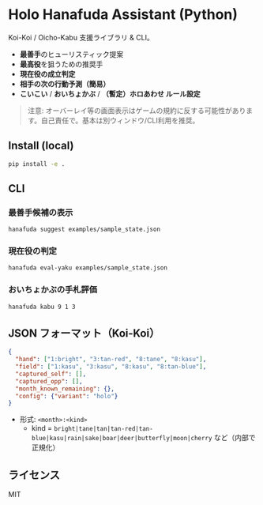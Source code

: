 # Holo Hanafuda Assistant (Python)

Koi-Koi / Oicho-Kabu 支援ライブラリ & CLI。  
- **最善手**のヒューリスティック提案
- **最高役**を狙うための推奨手
- **現在役の成立判定**
- **相手の次の行動予測（簡易）**
- **こいこい** / **おいちょかぶ** / **（暫定）ホロあわせ ルール設定**

> 注意: オーバーレイ等の画面表示はゲームの規約に反する可能性があります。自己責任で。基本は別ウィンドウ/CLI利用を推奨。

## Install (local)
```bash
pip install -e .
```

## CLI
### 最善手候補の表示
```bash
hanafuda suggest examples/sample_state.json
```

### 現在役の判定
```bash
hanafuda eval-yaku examples/sample_state.json
```

### おいちょかぶの手札評価
```bash
hanafuda kabu 9 1 3
```

## JSON フォーマット（Koi-Koi）
```json
{
  "hand": ["1:bright", "3:tan-red", "8:tane", "8:kasu"],
  "field": ["1:kasu", "3:kasu", "8:kasu", "8:tan-blue"],
  "captured_self": [],
  "captured_opp": [],
  "month_known_remaining": {},
  "config": {"variant": "holo"}
}
```
- 形式: `<month>:<kind>`  
  - kind = `bright|tane|tan|tan-red|tan-blue|kasu|rain|sake|boar|deer|butterfly|moon|cherry` など（内部で正規化）

## ライセンス
MIT
